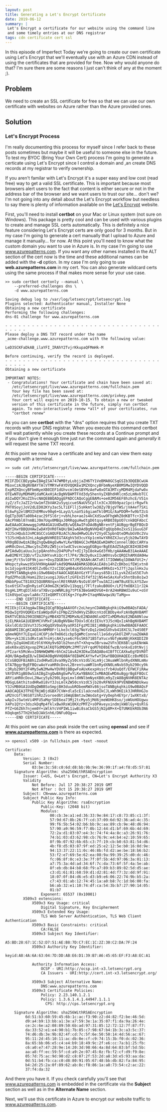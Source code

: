 ```yaml
---
layout: post
title: Generating a Let's Encrypt Certificate
date: 2019-06-12
summary: |
 Let's Encrypt a certificate for our website using the command line
 and some timely entries at our DNS registrar
tags: cdn certificate cert ssl
---
```

In this episode of Imperfect Today we're going to create our own certificate
using Let's Encrypt that we'll eventually use with an Azure CDN instead of using
the certificates that are provided for free. Now why would anyone do that?  I'm
sure there are some reasons I just can't think of any at the moment ;).

## Problem
We need to create an SSL certificate for free so that we can use our own
certificate with websites on Azure rather than the Azure provided ones.

## Solution 
### Let's Encrypt Process
I'm really documenting this process for myself since I refer back to these posts
sometimes but maybe it will be useful to someone else in the future.  To test my
BYOC (Bring Your Own Cert) process I'm going to generate a certicate using Let's
Encrypt since I control a domain and ,an create DNS records at my registrar to
verify ownership.

If you aren't familar with Let's Encrypt it's a super easy and low cost
(read free) way to get a valid SSL certificate.  This is important because most
browsers alert users to the fact that content is either secure or not in the
address bar of the browser and we want users to trust our site... don't we?  I'm
not going into any detail about the Let's Encrypt workflow but needless to say
there is plenty of information available on the [Let's
Encrypt](https://letsencrypt.org/how-it-works/) website.

First, you'll need to install __certbot__ on your Mac or Linux system (not sure
on Windows).  This package is pretty cool and can be used with various plugins to create
and manage SSL certs automatically.  This is definitely a nice feature
considering Let's Encrypt certs are only good for 3 months.  But in my case I'm
going to generate a cert manually that I upload to Azure and manage it
manually... for now.  At this point you'll need to know what the custom domain
you want to use in Azure is.  In my case I'm going to use www.azurepatterns.com.
If you want any other names installed in the ALT section of the cert now is the
time and these additional names can be added with the __-d__ option.  In my case
I'm only going to use __web.azurepatterns.com__ in my cert.  You can also
generate wildcard certs using the same process if that makes more sense for your
use case.

```terminal
>> sudo certbot certonly --manual \
    --preferred-challenges dns \
    -d www.azurepatterns.com

Saving debug log to /var/log/letsencrypt/letsencrypt.log
Plugins selected: Authenticator manual, Installer None
Obtaining a new certificate
Performing the following challenges:
dns-01 challenge for www.azurepatterns.com

- - - - - - - - - - - - - - - - - - - - - - - - - - - - - - - - - - - - - - - -
Please deploy a DNS TXT record under the name
_acme-challenge.www.azurepatterns.com with the following value:

LeD3SCKFaDkAB_ilaYFI_IRAhY2TvjrKkupaQFMmHk-M

Before continuing, verify the record is deployed.
- - - - - - - - - - - - - - - - - - - - - - - - - - - - - - - - - - - - - - - -
Obtaining a new certificate

IMPORTANT NOTES:
 - Congratulations! Your certificate and chain have been saved at:
   /etc/letsencrypt/live/www.azurepatterns.com/fullchain.pem
   Your key file has been saved at:
   /etc/letsencrypt/live/www.azurepatterns.com/privkey.pem
   Your cert will expire on 2019-10-15. To obtain a new or tweaked
   version of this certificate in the future, simply run certbot
   again. To non-interactively renew *all* of your certificates, run
   "certbot renew"
```
As you can see __certbot__ with the "dns" option requires that you create TXT
records with your DNS registrar.  When you execute this command certbot will
wait patiently while you create these records at a Continue prompt and if you don't give it
enough time just run the command again and *generally* it will request the same
TXT record.

At this point we now have a certificate and key and can view them easy enough
with a terminal.
```terminal
>> sudo cat /etc/letsencrypt/live/www.azurepatterns.com/fullchain.pem

-----BEGIN CERTIFICATE-----
MIIFZDCCBEygAwIBAgISA747WMBtyLubjjaZH6TY1VeBMA0GCSqGSIb3DQEBCwUA
MEoxCzAJBgNVBAYTAlVTMRYwFAYDVQQKEw1MZXQncyBFbmNyeXB0MSMwIQYDVQQD
ExpMZXQncyBFbmNyeXB0IEF1dGhvcml0eSBYMzAeFw0xOTA3MTcyMDM4MjdaFw0x
OTEwNTUyMDM4MjdaMCAxHjAcBgNVBAMTFXd3dy5henVyZXBhdHRlcm5zLmNvbTCC
ASIwDQYJKoZIhvcNAQEBBQADggEPADCCAQoCggEBAMs+oe02M56EF8hzhcE/V51n
iyZ/zTcJaZI2rUw1mfZbVAK2u5yqicueSNaUV5Cplln3CxJE0b9paz1pcirRgwfk
PHT0SoyjJoV2dLED02KYy3ac5LTiEFllj5sHkmtlw38Zy7BjgVTWS/jVA4ef7SXi
El6wFg2elBM3IhEMRov90q6+GLayU/LnaV5i6giamTkl0M1G/AaPDOM+fw9bTZcG
OgETp3U6Ta00b4zac29fSl6rj+vbhLho+aeJs4kCXdSuw9FhgWhZ0dKBTfc+3Z+R
GAcPhNbl07nmBiJ0m7Uqx0MBqxJ0RRqguHwdtgD6tqsy4RB038pUO7cnkBQFAbcC
AwEAAaOCAmwwggJoMA4GA1UdDwEB/wQEAwIFoDAdBgNBrentFjAUBggrBgEFBQcD
AQYIKwYBBQUHAwIwDAYDVR0TAQH/BAIwADAdBgNVHQ4EFgQUpb0oZxxS11GuuG3F
Y3J5cHQub3JnMC8GCCsGAQUFBzAChiNodHRwOi8vY2VydC5pbnQteDMubGV0c2Vu
Y3J5cHQub3JnLzAgAgNVHREEGTAXghV3d3cuYXp1cmVwYXR0ZXJucy5jb20wTAYD
VR0gBEUwQzAIBgZngQwBAgEwNwYLKwYBBAGC3xMBAQEwKDAMcConnellBQcCARYa
aHR0cDovL2Nwcy5sZXRzZW5jcnlwdC5vcmcwggEGBgorBgEEAdZ5AgQCBIH3BIH0
APIAdwDiaUuuJujpQAnohhu2O4PUPuf+dIj7pI8okwGd3fHb/gAAAWwB31AeAAAE
AwBIMEYCIQD/vf2uJUHYxvKiQcrtl7P4/3NcDy0uxIIuW0VsvbcQRQIhAMXdA0Hw
imejP/t5vlOF9kjaxr+DxyZQGB3mrV7/MjNXAHcAKTxRllTIOWW6qlD8WAfUt2+/
WHopctykwwz05UVH9HgAAAFsAd9QMAAABAMASDBGAiEA8s14hZcBKboifEWjxtn8
bc1djogn915K4OlZv0bcY2sCIQCqH84uX45dnhUyHnw49RkOz+5J7fj2qslnHxJu
ESPRYTANBgkqhkiG9w0BAQsFAAOCAQEAbVGzYFlFaxys85Di1ILyvkZd2aS5E7uh
PqdZPho1B/HamiZOzixuogiJUGutlzGFEnISf4f32jNS4eSAsXuFx5hntBs8o1w3
dNbbPpuCT818X25QUBRNVqxnlREtRRARrNsOz8l0FTvw3AI2imW7BuXE5LkYSZwv
5sx6tSX7xqDnRyieFCA9mGZKjWSDv11bqqj/7FlfzakuB0UO+/LP2fmOBX11rJ2A
0sgHL1MtqD3lk6raTXBvcpoWNRL8g7tPt63BeGmKDVG0+8rA2HmRBWdIu9uC+oSV
S1k0VpoCupvlaA6c72IeQ8MTtC0lKg+JYquM+IYaqHNUwqwiN/TaMg==
-----END CERTIFICATE-----
-----BEGIN CERTIFICATE-----
MIIEkjCCA3qgAwIBAgIQCgFBQgAAAVOFc2oLheynCDANBgkqhkiG9w0BAQsFADA/
MSQwIgYDVQQKExtEaWdpdGFsIFNpZ25hdHVyZSBUcnVzdCBDby4xFzAVBgNVBAMT
DkRTVCBSb290IENBIFgzMB4XDTE2MDMxNzE2NDA0NloXDTIxMDMxNzE2NDA0Nlow
SjELMAkGA1UEBhMCVVMxFjAUBgNVBAoTDUxldCdzIEVuY3J5cHQxIzAhBgNVBAMT
GkxldCdzIEVuY3J5cHQgQXV0aG9yaXR5IFgzMIIBIjANBgkqhkiG9w0BAQEFAAOC
AQ8AMIIBCgKCAQEAnNMM8FrlLke3cl03g7NoYzDq1zUmGSXhvb418XCSL7e4S0EF
q6meNQhY7LEqxGiHC6PjdeTm86dicbp5gWMcConnell1eGdxyGkOlZHP/uaZ6WA8
SMx+yk13EiSdRxta67nsHjcAHJyse6cF6s5K671B5TaYucv9bTyWaN8jKkKQDIZ0
Z8h/pZq4UmEUEz9l6YKHy9v6Dlb2honzhT+Xhq+w3Brvaw2VFn3EK6BlspkENnWA
a6xK8xuQSXgvopZPKiAlKQTGdMDQMc2PMTiVFrqoM7hD8bEfwzB/onkxEz0tNvjj
/PIzark5McWvxI0NHWQWM6r6hCm21AvA2H3DkwIDAQABo4IBfTCCAXkwEgYDVR0T
AQH/BAgwBgEB/wIBADAOBgNVHQ8BAf8EBAMCAYYwfwYIKwYBBQUHAQEEczBxMDIG
CCsGBQUFBzABhiZodHRwOi8vaXNyZy50cnVzdGlkLm9jc3AuaWRlbnRydXN0LmNv
bTA7BggrBgEFBQcwAoYvaHR0cDovL2BrentuaWRlbnRydXN0LmNvbS9yb290cy9k
c3Ryb290Y2F4My5wN2MwHwYDVR0jBBgwFoAUxKexpHsscfrb4UuQdf/EFWCFiRAw
VAYDVR1gBE0wSzAIBgZngQwBAgEwPwYLKwYBBAGC3xMBAQEwMDAuBggrBgEFBQcC
ARYiaHR0cDovL2Nwcy5yb290LXgxLmxldHNlbmNyeXB0Lm9yZzA8BgNVHR8ENTAz
MDGgL6AthitodHRwOi8vY3JsLmlkZW50cnVzdC5jb20vRFNUUk9PVENBWDNDUkwu
Y3JsMB0GA1UdDgQWBBSoSmpjBH3duubRObemRWXv86jsoTANBgkqhkiG9w0BAQsF
AAOCAQEA3TPXEfNjWDjdGBX7CVW+dla5cEilaUcne8IkCJLxWh9KEik3JHRRHGJo
uM2VcGfl96S8TihRzZvoroed6ti6WqEBmtzw3Wodatg+VyOeph4EYpr/1wXKtx8/
wApIvJSwtmVi4MFU5aMqrSDE6ea73Mj2tcMyo5jMd6jmeWUHK8so/joWUoHOUgwu
X4Po1QYz+3dszkDqMp4fklxBwXRsW10KXzPMTZ+sOPAveyxindmjkW8lGy+QsRlG
PfZ+G6Z6h7njem0Y+iWlkYcV4PIWL1iwBi8saCbGS5jN2p8M+X+Q7UNKEkROb3N6
KOqkqm57TH2H3eDJAkSnh6/DNFu0Qg==
-----END CERTIFICATE-----
```
At this point we can also peak inside the cert using __openssl__ and see if
__www.azurepatterns.com__ is there as expected.

```terminal
>> openssl x509 -in fullchain.pem -text -noout

Certificate:
    Data:
        Version: 3 (0x2)
        Serial Number:
            03:be:3c:58:c0:6d:d8:bb:9b:9e:36:99:1f:a4:f8:d5:57:81
    Signature Algorithm: sha256WithRSAEncryption
        Issuer: C=US, O=Let's Encrypt, CN=Let's Encrypt Authority X3
        Validity
            Not Before: Jul 17 20:38:27 2019 GMT
            Not After : Oct 15 20:38:27 2019 GMT
        Subject: CN=www.azurepatterns.com
        Subject Public Key Info:
            Public Key Algorithm: rsaEncryption
                Public-Key: (2048 bit)
                Modulus:
                    00:cb:3e:a1:ed:36:33:9e:84:17:c8:73:85:c1:3f:
                    57:9d:67:8b:26:7f:cd:37:09:6d:92:36:ad:4c:35:
                    99:f6:5b:54:02:b6:bb:9c:aa:89:cb:9e:48:d6:94:
                    57:90:a9:96:59:f7:0b:12:44:d1:bf:69:6b:4d:69:
                    72:2a:d1:83:07:e4:3c:74:f4:4a:8c:a3:26:91:76:
                    74:b1:03:d3:62:98:cb:76:9c:e4:b4:e2:10:59:65:
                    8f:9b:07:92:6b:65:c3:7f:19:cb:b0:63:81:54:d6:
                    4b:f8:d5:03:87:9f:ed:25:e2:12:5e:b0:16:0d:9e:
                    94:13:37:22:11:0c:46:8b:fd:d2:ae:be:18:b6:b2:
                    53:f2:e7:69:5e:62:ea:08:9a:99:39:25:d0:dc:46:
                    fc:06:8f:0c:e3:3e:7f:0f:5b:4d:97:06:3a:01:13:
                    a7:75:3a:4d:ad:34:6f:7c:da:73:6f:5f:4a:5e:ab:
                    8f:eb:db:84:b8:68:f9:a7:89:b3:89:02:5d:d5:ae:
                    c3:d1:61:81:68:59:d1:d2:81:4d:f7:3z:dd:9f:91:
                    18:07:0f:84:d6:e5:d3:b9:e6:06:22:74:9b:b5:2a:
                    c7:43:01:ab:12:74:45:1a:a0:b8:7c:1d:b6:00:fa:
                    b6:ab:32:e1:10:74:df:ca:54:3b:b7:27:90:14:05:
                    01:b7
                Exponent: 65537 (0x10001)
        X509v3 extensions:
            X509v3 Key Usage: critical
                Digital Signature, Key Encipherment
            X509v3 Extended Key Usage: 
                TLS Web Server Authentication, TLS Web Client Authentication
            X509v3 Basic Constraints: critical
                CA:FALSE
            X509v3 Subject Key Identifier: 
                A5:BD:28:67:1C:52:D7:51:AE:B8:7D:C7:EC:1C:2Z:30:C2:DA:7F:24
            X509v3 Authority Key Identifier: 
                keyid:A8:4A:6A:63:04:7D:DD:AB:E6:D1:39:B7:A6:45:65:EF:F3:A8:EC:A1

            Authority Information Access: 
                OCSP - URI:http://ocsp.int-x3.letsencrypt.org
                CA Issuers - URI:http://cert.int-x3.letsencrypt.org/

            X509v3 Subject Alternative Name: 
                DNS:www.azurepatterns.com
            X509v3 Certificate Policies: 
                Policy: 2.23.140.1.2.1
                Policy: 1.3.6.1.4.1.44947.1.1.1
                  CPS: http://cps.letsencrypt.org

    Signature Algorithm: sha256WithRSAEncryption
         6d:51:b3:60:59:45:6b:1c:ac:f3:90:z2:d4:82:f2:be:46:5d:
         d9:a4:b9:13:bb:a1:3e:a7:59:3e:1a:35:07:f1:da:9a:26:4e:
         ce:2c:6e:a2:08:89:50:6b:ad:97:31:85:12:72:12:7f:87:f7:
         da:33:52:e1:e4:90:b1:7b:85:c7:98:67:b4:1b:3c:a3:5c:37:
         74:d6:db:3e:9b:82:4f:cd:7c:5f:6e:50:50:14:4d:56:ac:67:
         95:11:2d:45:10:11:ac:db:0e:cf:c9:74:15:3b:f0:dc:02:36:
         8a:65:bb:06:e5:c4:e4:b9:18:49:9c:2f:e6:cc:7a:b1:25:fb:
         c6:a0:e7:47:28:9e:14:20:3d:98:66:4a:8d:64:83:bf:5d:5b:
         aa:a8:ff:ec:59:5f:cd:a9:2e:07:45:0z:fb:f2:cf:d9:f9:8e:
         05:7d:75:ac:9d:90:d2:c8:07:2f:53:2d:a8:3d:e5:93:aa:da:
         0d:51:b4:fb:ca:c0:d8:80:91:05:67:48:bb:db:82:fa:84:95:
         b4:2d:25:2a:0f:89:62:ab:8c:f8:86:1a:a8:73:54:c2:ac:22:
         37:f4:da:32
```

And there you have it.  If you check carefully you'll see that
www.azurepatterns.com is embedded in the certificate via the __Subject__ section
as well as in the __Alternate Name__ section.

Next, we'll use this certificate in Azure to encrypt our website traffic to
www.azurepatterns.com.
